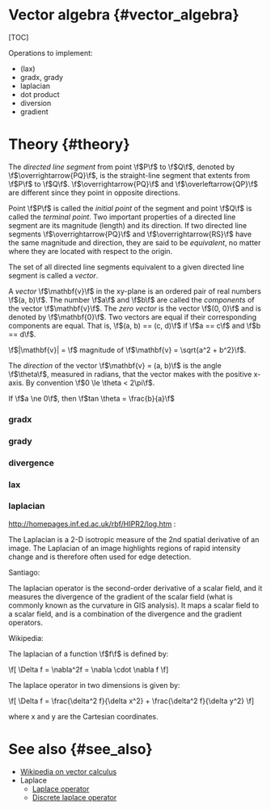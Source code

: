 Vector algebra  {#vector_algebra}
==============

[TOC]


Operations to implement:

- (lax)
- gradx, grady
- laplacian
- dot product
- diversion
- gradient


Theory {#theory}
======
The *directed line segment* from point \f$P\f$ to \f$Q\f$, denoted by \f$\overrightarrow{PQ}\f$, is the straight-line segment that extents from \f$P\f$ to \f$Q\f$. \f$\overrightarrow{PQ}\f$ and \f$\overleftarrow{QP}\f$ are different since they point in opposite directions.

Point \f$P\f$ is called the *initial point* of the segment and point \f$Q\f$ is called the *terminal point*. Two important properties of a directed line segment are its magnitude (length) and its direction. If two directed line segments \f$\overrightarrow{PQ}\f$ and \f$\overrightarrow{RS}\f$ have the same magnitude and direction, they are said to be *equivalent*, no matter where they are located with respect to the origin.

The set of all directed line segments equivalent to a given directed line segment is called a *vector*.

A *vector* \f$\mathbf{v}\f$ in the xy-plane is an ordered pair of real numbers \f$(a, b)\f$. The number \f$a\f$ and \f$b\f$ are called the *components* of the vector \f$\mathbf{v}\f$. The *zero vector* is the vector \f$(0, 0)\f$ and is denoted by \f$\mathbf{0}\f$. Two vectors are equal if their corresponding components are equal. That is, \f$(a, b) == (c, d)\f$ if \f$a == c\f$ and \f$b == d\f$.

\f$|\mathbf{v}| = \f$ magnitude of \f$\mathbf{v} = \sqrt{a^2 + b^2}\f$.

The *direction* of the vector \f$\mathbf{v} = (a, b)\f$ is the angle \f$\theta\f$, measured in radians, that the vector makes with the positive x-axis. By convention \f$0 \le \theta < 2\pi\f$.

If \f$a \ne 0\f$, then \f$tan \theta = \frac{b}{a}\f$


### gradx ###

### grady ###

### divergence ###

### lax ###

### laplacian ###

http://homepages.inf.ed.ac.uk/rbf/HIPR2/log.htm :

The Laplacian is a 2-D isotropic measure of the 2nd spatial derivative of an image. The Laplacian of an image highlights regions of rapid intensity change and is therefore often used for edge detection.

Santiago:

The laplacian operator is the second-order derivative of a scalar field, and it measures the divergence of the gradient of the scalar field (what is commonly known as the curvature in GIS analysis). It maps a scalar field to a scalar field, and is a combination of the divergence and the gradient operators.

Wikipedia:

The laplacian of a function \f$f\f$ is defined by:

\f[
    \Delta f = \nabla^2f = \nabla \cdot \nabla f
\f]

The laplace operator in two dimensions is given by:

\f[
    \Delta f = \frac{\delta^2 f}{\delta x^2} + \frac{\delta^2 f}{\delta y^2}
\f]

where x and y are the Cartesian coordinates.


See also {#see_also}
========
- [Wikipedia on vector calculus](https://en.wikipedia.org/wiki/Vector_calculus)
- Laplace
    - [Laplace operator](http://en.wikipedia.org/wiki/Laplace_operator)
    - [Discrete laplace operator](http://en.wikipedia.org/wiki/Discrete_Laplace_operator)
